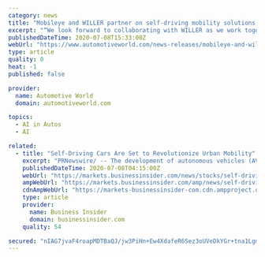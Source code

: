 ```yaml
---
category: news
title: "Mobileye and WILLER partner on self-driving mobility solutions for Japan, Southeast Asia"
excerpt: "“We look forward to collaborating with WILLER as we work together for new mobility in the region by bringing self-driving mobility services to Japan, Taiwan and ASEAN markets.” “Collaboration with Mobileye is highly valuable for WILLER and a big step ..."
publishedDateTime: 2020-07-08T15:33:00Z
webUrl: "https://www.automotiveworld.com/news-releases/mobileye-and-willer-partner-on-self-driving-mobility-solutions-for-japan-southeast-asia/"
type: article
quality: 0
heat: -1
published: false

provider:
  name: Automotive World
  domain: automotiveworld.com

topics:
  - AI in Autos
  - AI

related:
  - title: "Self-Driving Cars Are Set to Revolutionize Urban Mobility"
    excerpt: "PRNewswire/ -- The development of autonomous vehicles (AVs) could make the urban environment greener and more livable and"
    publishedDateTime: 2020-07-08T04:15:00Z
    webUrl: "https://markets.businessinsider.com/news/stocks/self-driving-cars-are-set-to-revolutionize-urban-mobility-1029374669"
    ampWebUrl: "https://markets.businessinsider.com/amp/news/self-driving-cars-are-set-to-revolutionize-urban-mobility-1029374669"
    cdnAmpWebUrl: "https://markets-businessinsider-com.cdn.ampproject.org/c/s/markets.businessinsider.com/amp/news/self-driving-cars-are-set-to-revolutionize-urban-mobility-1029374669"
    type: article
    provider:
      name: Business Insider
      domain: businessinsider.com
    quality: 54

secured: "nIAG7jvaF4roapMDTBaQJ/jw3PiHn+Ew4XdafeR6Sez3oUVeDkYGr+tna1LgmBuaYyO7cVwzi0t8mFCxL3wok0QvU68+5tnrfm+0jKM2RIBqRXrpgqUZ81O6Ivw1SP+tt3Be9TNun7N0sFTAy5WI6EnN2LwO+iEj/+0GG1etbzlYyGytOH/yzizIzWe6OoSLnzp7j0/3GcfrEMBW5oFoV8203jim6wHAzvJOVJGaRGXhLoedrqnIDhhjG3T+vgHaytgjF1agfDOz2aQItWGu7tI9M63lgA2X0akFKNHlzru1jIdHiKrqiDuMqEJhAz55rg2MqXpPfQdCl6VOAlfvrg==;ocHJ+Wmd0B/7HL/1x9OVfA=="
---
```


